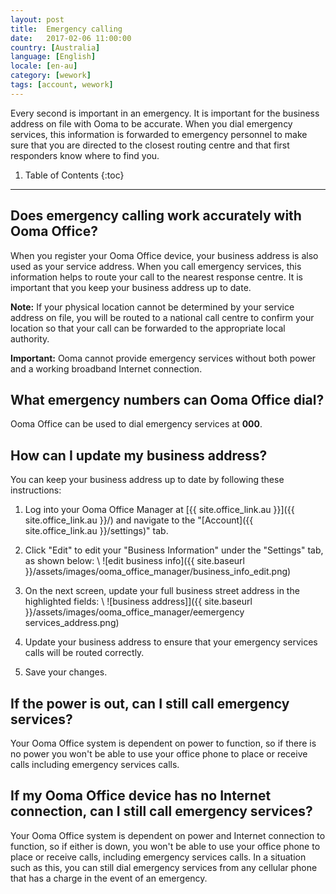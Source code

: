 ```yaml
---
layout: post
title:  Emergency calling
date:   2017-02-06 11:00:00
country: [Australia]
language: [English]
locale: [en-au]
category: [wework]
tags: [account, wework]
---
```


Every second is important in an emergency. It is important for the business address on file with Ooma to be accurate. When you dial emergency services, this information is forwarded to emergency personnel to make sure that you are directed to the closest routing centre and that first responders know where to find you.

1. Table of Contents
{:toc}
* * *

## Does emergency calling work accurately with Ooma Office?

When you register your Ooma Office device, your business address is also used as your service address. When you call emergency services, this information helps to route your call to the nearest response centre. It is important that you keep your business address up to date.

**Note:** If your physical location cannot be determined by your service address on file, you will be routed to a national call centre to confirm your location so that your call can be forwarded to the appropriate local authority.

**Important:** Ooma cannot provide emergency services without both power and a working broadband Internet connection.

## What emergency numbers can Ooma Office dial?

Ooma Office can be used to dial emergency services at **000**.

## How can I update my business address?

You can keep your business address up to date by following these instructions:

1. Log into your Ooma Office Manager at [{{ site.office_link.au }}]({{ site.office_link.au }}/) and navigate to the "[Account]({{ site.office_link.au }}/settings)" tab.
2. Click "Edit" to edit your "Business Information" under the "Settings" tab, as shown below: \\
   ![edit business info]({{ site.baseurl }}/assets/images/ooma_office_manager/business_info_edit.png)

3. On the next screen, update your full business street address in the highlighted fields: \\
   ![business address]]({{ site.baseurl }}/assets/images/ooma_office_manager/eemergency services_address.png)

4. Update your business address to ensure that your emergency services calls will be routed correctly.
5. Save your changes.

## If the power is out, can I still call emergency services?

Your Ooma Office system is dependent on power to function, so if there is no power you won't be able to use your office phone to place or receive calls including emergency services calls.

## If my Ooma Office device has no Internet connection, can I still call emergency services?

Your Ooma Office system is dependent on power and Internet connection to function, so if either is down, you won't be able to use your office phone to place or receive calls, including emergency services calls. In a situation such as this, you can still dial emergency services from any cellular phone that has a charge in the event of an emergency.